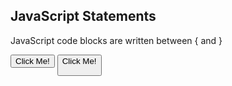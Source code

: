 <html>
<body>

<h2>JavaScript Statements</h2> 

<p>JavaScript code blocks are written between { and }</p>

<button type="button" onclick="myFunction()">Click Me!</button>
<button type="button1" onclick="myFunction1()">Click Me!</button1>

<p id="demo1"></p>
<p id="demo2"></p>


<script>

function myFunction() {
  document.getElementById("demo1").innerHTML = "Hello Dolly 1.0";
  
}
function myFunction1() {
  document.getElementById("demo2").innerHTML = "Hello Dolly again!";
  
}

</script>

</body>
</html>
